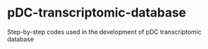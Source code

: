 # pDC-transcriptomic-database
Step-by-step codes used in the development of pDC transcriptomic database
